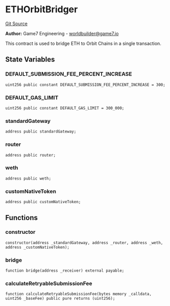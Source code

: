 # ETHOrbitBridger
[Git Source](https://github.com/G7DAO/protocol/blob/1e1f8f95881a2f3fd7dca8655f2c3270ce027c4e/contracts/bridge/ETHOrbitBridger.sol)

**Author:**
Game7 Engineering - worldbuilder@game7.io

This contract is used to bridge ETH to Orbit Chains in a single transaction.


## State Variables
### DEFAULT_SUBMISSION_FEE_PERCENT_INCREASE

```solidity
uint256 public constant DEFAULT_SUBMISSION_FEE_PERCENT_INCREASE = 300;
```


### DEFAULT_GAS_LIMIT

```solidity
uint256 public constant DEFAULT_GAS_LIMIT = 300_000;
```


### standardGateway

```solidity
address public standardGateway;
```


### router

```solidity
address public router;
```


### weth

```solidity
address public weth;
```


### customNativeToken

```solidity
address public customNativeToken;
```


## Functions
### constructor


```solidity
constructor(address _standardGateway, address _router, address _weth, address _customNativeToken);
```

### bridge


```solidity
function bridge(address _receiver) external payable;
```

### calculateRetryableSubmissionFee


```solidity
function calculateRetryableSubmissionFee(bytes memory _calldata, uint256 _baseFee) public pure returns (uint256);
```

